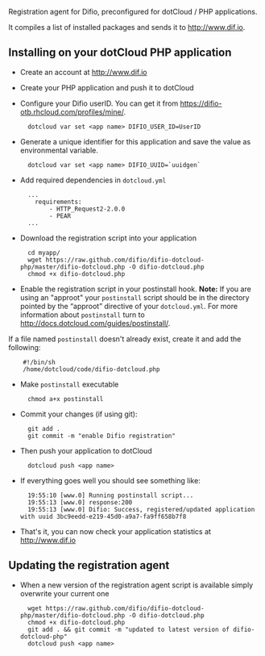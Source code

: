 Registration agent for Difio, preconfigured for dotCloud / PHP
applications.

It compiles a list of installed packages and sends it to http://www.dif.io.

Installing on your dotCloud PHP application
-------------------------------------------

- Create an account at http://www.dif.io

- Create your PHP application and push it to dotCloud

- Configure your Difio userID. You can get it from https://difio-otb.rhcloud.com/profiles/mine/.

        dotcloud var set <app name> DIFIO_USER_ID=UserID

- Generate a unique identifier for this application and save the value as environmental variable.

        dotcloud var set <app name> DIFIO_UUID=`uuidgen`

- Add required dependencies in `dotcloud.yml`

        ...
          requirements:
              - HTTP_Request2-2.0.0
              - PEAR
        ...

- Download the registration script into your application

        cd myapp/
        wget https://raw.github.com/difio/difio-dotcloud-php/master/difio-dotcloud.php -O difio-dotcloud.php
        chmod +x difio-dotcloud.php

- Enable the registration script in your postinstall hook. **Note:**
If you are using an "approot" your `postinstall` script should be in the 
directory pointed by the “approot” directive of your `dotcloud.yml`.
For more information about `postinstall` turn to 
http://docs.dotcloud.com/guides/postinstall/.

If a file named `postinstall` doesn't already exist, create it and add the following:

        #!/bin/sh
        /home/dotcloud/code/difio-dotcloud.php

- Make `postinstall` executable

        chmod a+x postinstall

- Commit your changes (if using git):

        git add .
        git commit -m "enable Difio registration"


- Then push your application to dotCloud

        dotcloud push <app name>

- If everything goes well you should see something like:

        19:55:10 [www.0] Running postinstall script...
        19:55:13 [www.0] response:200
        19:55:13 [www.0] Difio: Success, registered/updated application with uuid 3bc9eedd-e219-45d0-a9a7-fa9ff658b7f8

- That's it, you can now check your application statistics at http://www.dif.io

Updating the registration agent
-------------------------------

- When a new version of the registration agent script is available simply overwrite your current one

        wget https://raw.github.com/difio/difio-dotcloud-php/master/difio-dotcloud.php -O difio-dotcloud.php
        chmod +x difio-dotcloud.php
        git add . && git commit -m "updated to latest version of difio-dotcloud-php"
        dotcloud push <app name>
